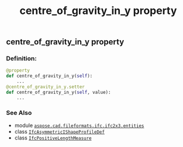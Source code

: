 ﻿---
title: centre_of_gravity_in_y property
second_title: Aspose.CAD for Python via .NET API References
description: 
type: docs
weight: 30
url: /python-net/aspose.cad.fileformats.ifc.ifc2x3.entities/ifcasymmetricishapeprofiledef/centre_of_gravity_in_y/
is_root: false
---

## centre_of_gravity_in_y property

### Definition:
```python
@property
def centre_of_gravity_in_y(self):
    ...
@centre_of_gravity_in_y.setter
def centre_of_gravity_in_y(self, value):
    ...
```

### See Also
* module [`aspose.cad.fileformats.ifc.ifc2x3.entities`](../../)
* class [`IfcAsymmetricIShapeProfileDef`](/cad/python-net/aspose.cad.fileformats.ifc.ifc2x3.entities/ifcasymmetricishapeprofiledef)
* class [`IfcPositiveLengthMeasure`](/cad/python-net/aspose.cad.fileformats.ifc.ifc2x3.types/ifcpositivelengthmeasure)
